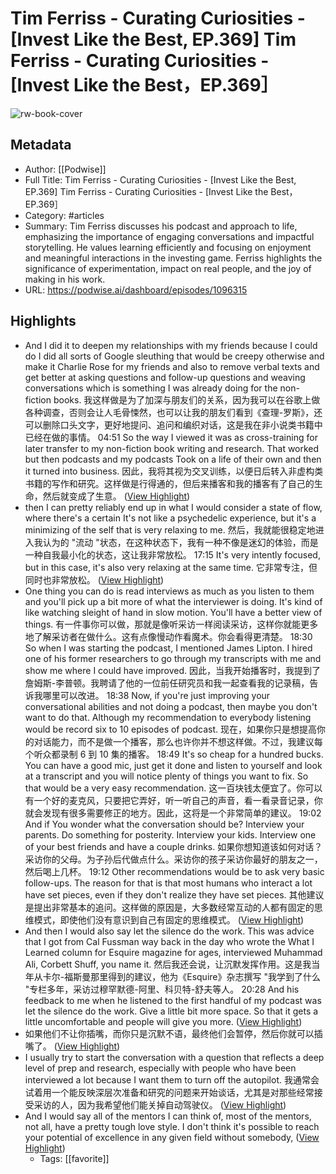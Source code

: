 # Tim Ferriss - Curating Curiosities - [Invest Like the Best, EP.369] Tim Ferriss - Curating Curiosities - [Invest Like the Best，EP.369］

![rw-book-cover](https://readwise-assets.s3.amazonaws.com/media/uploaded_book_covers/profile_101759/card_LuJbjw0)

## Metadata
- Author: [[Podwise]]
- Full Title: Tim Ferriss - Curating Curiosities - [Invest Like the Best, EP.369] Tim Ferriss - Curating Curiosities - [Invest Like the Best，EP.369］
- Category: #articles
- Summary: Tim Ferriss discusses his podcast and approach to life, emphasizing the importance of engaging conversations and impactful storytelling. He values learning efficiently and focusing on enjoyment and meaningful interactions in the investing game. Ferriss highlights the significance of experimentation, impact on real people, and the joy of making in his work.
- URL: https://podwise.ai/dashboard/episodes/1096315

## Highlights
- And I did it to deepen my relationships with my friends because I could do I did all sorts of Google sleuthing that would be creepy otherwise and make it Charlie Rose for my friends and also to remove verbal texts and get better at asking questions and follow-up questions and weaving conversations which is something I was already doing for the non-fiction books. 
  我这样做是为了加深与朋友们的关系，因为我可以在谷歌上做各种调查，否则会让人毛骨悚然，也可以让我的朋友们看到《查理-罗斯》，还可以删除口头文字，更好地提问、追问和编织对话，这是我在非小说类书籍中已经在做的事情。
  04:51
  So the way I viewed it was as cross-training for later transfer to my non-fiction book writing and research. That worked but then podcasts and my podcasts Took on a life of their own and then it turned into business. 
  因此，我将其视为交叉训练，以便日后转入非虚构类书籍的写作和研究。这样做是行得通的，但后来播客和我的播客有了自己的生命，然后就变成了生意。 ([View Highlight](https://read.readwise.io/read/01hw09nbaj4z12aem6m468b478))
- then I can pretty reliably end up in what I would consider a state of flow, where there's a certain It's not like a psychedelic experience, but it's a minimizing of the self that is very relaxing to me. 
  然后，我就能很稳定地进入我认为的 "流动 "状态，在这种状态下，我有一种不像是迷幻的体验，而是一种自我最小化的状态，这让我非常放松。
  17:15
  It's very intently focused, but in this case, it's also very relaxing at the same time. 
  它非常专注，但同时也非常放松。 ([View Highlight](https://read.readwise.io/read/01hw0aj6dwekfk7jn6wwka2we5))
- One thing you can do is read interviews as much as you listen to them and you'll pick up a bit more of what the interviewer is doing. It's kind of like watching sleight of hand in slow motion. You'll have a better view of things. 
  有一件事你可以做，那就是像听采访一样阅读采访，这样你就能更多地了解采访者在做什么。这有点像慢动作看魔术。你会看得更清楚。
  18:30
  So when I was starting the podcast, I mentioned James Lipton. I hired one of his former researchers to go through my transcripts with me and show me where I could have improved. 
  因此，当我开始播客时，我提到了詹姆斯-李普顿。我聘请了他的一位前任研究员和我一起查看我的记录稿，告诉我哪里可以改进。
  18:38
  Now, if you're just improving your conversational abilities and not doing a podcast, then maybe you don't want to do that. Although my recommendation to everybody listening would be record six to 10 episodes of podcast. 
  现在，如果你只是想提高你的对话能力，而不是做一个播客，那么也许你并不想这样做。不过，我建议每个听众都录制 6 到 10 集的播客。
  18:49
  It's so cheap for a hundred bucks. You can have a good mic, just get it done and listen to yourself and look at a transcript and you will notice plenty of things you want to fix. So that would be a very easy recommendation. 
  这一百块钱太便宜了。你可以有一个好的麦克风，只要把它弄好，听一听自己的声音，看一看录音记录，你就会发现有很多需要修正的地方。因此，这将是一个非常简单的建议。
  19:02
  And if You wonder what the conversation should be? Interview your parents. Do something for posterity. Interview your kids. Interview one of your best friends and have a couple drinks. 
  如果你想知道该如何对话？采访你的父母。为子孙后代做点什么。采访你的孩子采访你最好的朋友之一，然后喝上几杯。
  19:12
  Other recommendations would be to ask very basic follow-ups. The reason for that is that most humans who interact a lot have set pieces, even if they don't realize they have set pieces. 
  其他建议是提出非常基本的追问。这样做的原因是，大多数经常互动的人都有固定的思维模式，即使他们没有意识到自己有固定的思维模式。 ([View Highlight](https://read.readwise.io/read/01hw0amf0yzk3xab7wdd1b2szc))
- And then I would also say let the silence do the work. This was advice that I got from Cal Fussman way back in the day who wrote the What I Learned column for Esquire magazine for ages, interviewed Muhammad Ali, Corbett Shuff, you name it. 
  然后我还会说，让沉默发挥作用。这是我当年从卡尔-福斯曼那里得到的建议，他为《Esquire》杂志撰写 "我学到了什么 "专栏多年，采访过穆罕默德-阿里、科贝特-舒夫等人。
  20:28
  And his feedback to me when he listened to the first handful of my podcast was let the silence do the work. Give a little bit more space. So that it gets a little uncomfortable and people will give you more. ([View Highlight](https://read.readwise.io/read/01hw0b1f6wwfrka21j4ephgfg6))
- 如果他们不让你插嘴，而你只是沉默不语，最终他们会暂停，然后你就可以插嘴了。 ([View Highlight](https://read.readwise.io/read/01hw0b5z9ejgwn0ak4hqnsa64a))
- I usually try to start the conversation with a question that reflects a deep level of prep and research, especially with people who have been interviewed a lot because I want them to turn off the autopilot. 
  我通常会试着用一个能反映深层次准备和研究的问题来开始谈话，尤其是对那些经常接受采访的人，因为我希望他们能关掉自动驾驶仪。 ([View Highlight](https://read.readwise.io/read/01hw0b8xgwmswf0xnpa6tc19z0))
- And I would say all of the mentors I can think of, most of the mentors, not all, have a pretty tough love style. I don't think it's possible to reach your potential of excellence in any given field without somebody, ([View Highlight](https://read.readwise.io/read/01hw0bfwq81jefsc0pkzfmjbv7))
    - Tags: [[favorite]] 
